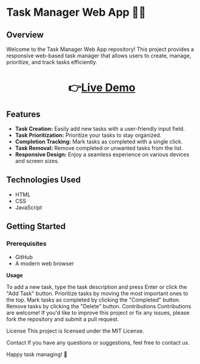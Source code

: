 # Task Manager Web App 📝✅

## Overview

Welcome to the Task Manager Web App repository! This project provides a responsive web-based task manager that allows users to create, manage, prioritize, and track tasks efficiently.

<h1 align="center">
  👉<a href="https://saikrishnadandu-taskmanager.netlify.app/" target="_blank" rel="noopener noreferrer">Live Demo</a>
</h1>

## Features

- **Task Creation:** Easily add new tasks with a user-friendly input field.
- **Task Prioritization:** Prioritize your tasks to stay organized.
- **Completion Tracking:** Mark tasks as completed with a single click.
- **Task Removal:** Remove completed or unwanted tasks from the list.
- **Responsive Design:** Enjoy a seamless experience on various devices and screen sizes.

## Technologies Used

- HTML
- CSS
- JavaScript

## Getting Started

### Prerequisites

- GitHub
- A modern web browser



**Usage**

To add a new task, type the task description and press Enter or click the "Add Task" button.
Prioritize tasks by moving the most important ones to the top.
Mark tasks as completed by clicking the "Completed" button.
Remove tasks by clicking the "Delete" button.
Contributions
Contributions are welcome! If you'd like to improve this project or fix any issues, please fork the repository and submit a pull request.

License
This project is licensed under the MIT License.

Contact
If you have any questions or suggestions, feel free to contact us.

Happy task managing! 🚀
